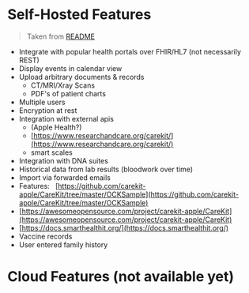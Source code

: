 # Self-Hosted Features
> Taken from [README](README.md)

- Integrate with popular health portals over FHIR/HL7 (not necessarily REST)
- Display events in calendar view 
- Upload arbitrary documents & records
	- CT/MRI/Xray Scans
	- PDF's of patient charts
- Multiple users
- Encryption at rest
- Integration with external apis 
	- (Apple Health?) 
	- [https://www.researchandcare.org/carekit/](https://www.researchandcare.org/carekit/)
	- smart scales
- Integration with DNA suites
- Historical data from lab results (bloodwork over time)
- Import via forwarded emails
- Features:   [https://github.com/carekit-apple/CareKit/tree/master/OCKSample](https://github.com/carekit-apple/CareKit/tree/master/OCKSample)
- [https://awesomeopensource.com/project/carekit-apple/CareKit](https://awesomeopensource.com/project/carekit-apple/CareKit)
- [https://docs.smarthealthit.org/](https://docs.smarthealthit.org/)
- Vaccine records
- User entered family history




# Cloud Features (not available yet)
